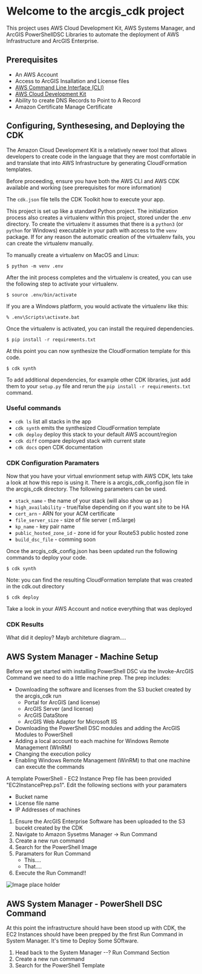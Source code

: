 
# Welcome to the arcgis_cdk project

This project uses AWS Cloud Development Kit, AWS Systems Manager, and ArcGIS PowerShellDSC Libraries to automate the deployment of AWS Infrastructure and ArcGIS Enterprise.

## Prerequisites

* An AWS Account
* Access to ArcGIS Insallation and License files
* [AWS Command Line Interface (CLI)](https://docs.aws.amazon.com/cli/latest/userguide/install-cliv2.html)
* [AWS Cloud Development Kit](https://docs.aws.amazon.com/cdk/latest/guide/getting_started.html)
* Ability to create DNS Records to Point to A Record
* Amazon Certificate Manage Certificate

## Configuring, Synthesesing, and Deploying the CDK

The Amazon Cloud Development Kit is a relatively newer tool that allows developers to create code in the language that they are most comfortable in and translate that into AWS Infrastructure by generating CloudFormation templates.  

Before proceeding, ensure you have both the AWS CLI and AWS CDK available and working (see prerequisites for more information)

The `cdk.json` file tells the CDK Toolkit how to execute your app.

This project is set up like a standard Python project.  The initialization
process also creates a virtualenv within this project, stored under the .env
directory.  To create the virtualenv it assumes that there is a `python3`
(or `python` for Windows) executable in your path with access to the `venv`
package. If for any reason the automatic creation of the virtualenv fails,
you can create the virtualenv manually.

To manually create a virtualenv on MacOS and Linux:

```
$ python -m venv .env
```

After the init process completes and the virtualenv is created, you can use the following
step to activate your virtualenv.

```
$ source .env/bin/activate
```

If you are a Windows platform, you would activate the virtualenv like this:

```
% .env\Scripts\activate.bat
```

Once the virtualenv is activated, you can install the required dependencies.

```
$ pip install -r requirements.txt
```

At this point you can now synthesize the CloudFormation template for this code.

```
$ cdk synth
```

To add additional dependencies, for example other CDK libraries, just add
them to your `setup.py` file and rerun the `pip install -r requirements.txt`
command.

### Useful commands

 * `cdk ls`          list all stacks in the app
 * `cdk synth`       emits the synthesized CloudFormation template
 * `cdk deploy`      deploy this stack to your default AWS account/region
 * `cdk diff`        compare deployed stack with current state
 * `cdk docs`        open CDK documentation


### CDK Configuration Paramaters

Now that you have your virtual envrionment setup with AWS CDK, lets take a look at how this repo is using it.  There is a arcgis_cdk_config.json file in the arcgis_cdk directory.  The following parameters can be used.

* `stack_name` - the name of your stack (will also show up as )
* `high_availability` - true/false depending on if you want site to be HA
* `cert_arn` - ARN for your ACM certificate
* `file_server_size` - size of file server ( m5.large)
* `kp_name` - key pair name
* `public_hosted_zone_id` - zone id for your Route53 public hosted zone
* `build_dsc_file` - comming soon

Once the arcgis_cdk_config.json has been updated run the following commands to deploy your code.

```
$ cdk synth
```
Note: you can find the resulting CloudFormation template that was created in the cdk.out directory

```
$ cdk deploy
```
Take a look in your AWS Account and notice everything that was deployed

### CDK Results

What did it deploy? Mayb architeture diagram....

## AWS System Manager - Machine Setup

Before we get started with installing PowerShell DSC via the Invoke-ArcGIS Command we need to do a little machine prep.  The prep includes:

* Downloading the software and licenses from the S3 bucket created by the arcgis_cdk run
    - Portal for ArcGIS (and license)
    - ArcGIS Server (and license)
    - ArcGIS DataStore
    - ArcGIS Web Adaptor for Microsoft IIS
* Downloading the PowerShell DSC modules and adding the ArcGIS Modules to PowerShell
* Adding a local account to each machine for Windows Remote Management (WInRM)
* Changing the execution policy
* Enabling Windows Remote Management (WinRM) to that one machine can execute the commands

A template PowerShell - EC2 Instance Prep file has been provided "EC2InstancePrep.ps1".  Edit the following sections with your paramaters
* Bucket name 
* License file name
* IP Addresses of machines

1. Ensure the ArcGIS Enterprise Software has been uploaded to the S3 bucekt created by the CDK
2. Navigate to Amazon Sysetms Manager -> Run Command
3. Create a new run command
4. Search for the PowerShell Image
5. Paramaters for Run Command
    * This....
    * That....
6. Execute the Run Command!!

![Image place holder](https://www.fillmurray.com/640/360)

## AWS System Manager - PowerShell DSC Command

At this point the infrastructure should have been stood up with CDK, the EC2 Instances should have been prepped by the first Run Command in System Manager.  It's time to Deploy Some SOftware.

1. Head back to the System Manager --? Run Command Section
2. Create a new run command
3. Search for the PowerShell Template